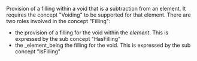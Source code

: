 ﻿Provision of a filling within a void that is a subtraction from an element. It requires the concept "Voiding" to be supported for that element. There are two roles involved in the concept "Filling":

*  the provision of a filling for the void within the _element_. This is expressed by the sub concept "HasFilling"
*  the _element_being the filling for the void. This is expressed by the sub concept "IsFilling"